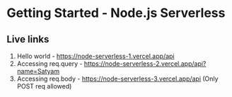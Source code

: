 # Getting Started - Node.js Serverless

## Live links

1. Hello world - https://node-serverless-1.vercel.app/api
2. Accessing req.query - https://node-serverless-2.vercel.app/api?name=Satyam
3. Accessing req.body - https://node-serverless-3.vercel.app/api (Only POST req allowed)